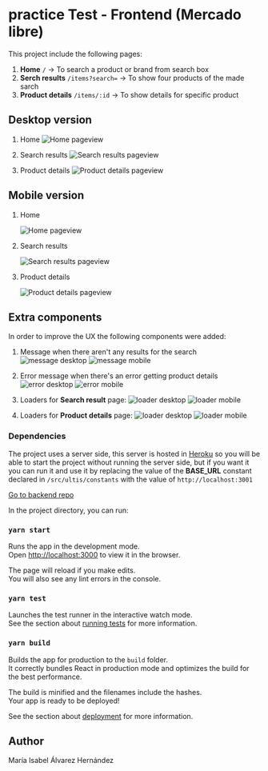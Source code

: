 # practice Test - Frontend (Mercado libre)

This project include the following pages:

1. **Home** `/` -> To search a product or brand from search box
2. **Serch results** `/items?search=` -> To show four products of the made sarch
3. **Product details** `/items/:id` -> To show details for specific product

## Desktop version

1. Home
   ![Home pageview](https://user-images.githubusercontent.com/38545126/184041830-31c81155-4a61-48c9-8767-9e320fa7214c.png)

2. Search results
   ![Search results pageview](https://user-images.githubusercontent.com/38545126/184041839-558970ec-ba28-48e4-80ff-201a94be8b63.png)

3. Product details
   ![Product details pageview](https://user-images.githubusercontent.com/38545126/184041843-621eb069-8bb1-48b8-b263-9304accdb717.png)

## Mobile version

1. Home

   ![Home pageview](https://user-images.githubusercontent.com/38545126/184041943-6341053f-6885-4f21-8831-adaa39113633.png)

2. Search results

   ![Search results pageview](https://user-images.githubusercontent.com/38545126/184041946-bcdf084b-6644-40b3-9b8b-e762289de32e.png)

3. Product details

   ![Product details pageview](https://user-images.githubusercontent.com/38545126/184041948-2f167bfb-c634-496e-a7c6-488f682aa2e7.png)

## Extra components

In order to improve the UX the following components were added:

1. Message when there aren't any results for the search
   ![message desktop](https://user-images.githubusercontent.com/38545126/184042462-73aa4a58-5d32-4a4e-86a4-8102dac0873a.png)
   ![message mobile](https://user-images.githubusercontent.com/38545126/184042457-4ed4da5c-b4ca-4eb4-8523-8ef5bf750833.png)

2. Error message when there's an error getting product details
   ![error desktop](https://user-images.githubusercontent.com/38545126/184042466-23447e3c-bbfb-4d1a-a7c0-d1692624e84a.png)
   ![error mobile](https://user-images.githubusercontent.com/38545126/184042470-83f675d2-2bba-4889-877d-78d1f50afac1.png)

3. Loaders for **Search result** page:
   ![loader desktop](https://user-images.githubusercontent.com/38545126/184042505-2414d104-0e03-4d2a-8121-72944559fac4.png)
   ![loader mobile](https://user-images.githubusercontent.com/38545126/184042508-00a3c406-ed6a-46fe-9968-a8f671d6f445.png)

4. Loaders for **Product details** page:
   ![loader desktop](https://user-images.githubusercontent.com/38545126/184042510-16a67292-d70c-413b-8581-e79934888d5e.png)
   ![loader mobile](https://user-images.githubusercontent.com/38545126/184042509-9f759c00-48cf-42d2-afcc-f4e934f979e6.png)

### Dependencies

The project uses a server side, this server is hosted in [Heroku](https://www.heroku.com/free) so you will be able to start the project without running the server side, but if you want it you can run it and use it by replacing the value of the **BASE_URL** constant declared in `/src/ultis/constants` with the value of `http://localhost:3001`

[Go to backend repo](https://github.com/MaryAlvarezH/ML-server)

In the project directory, you can run:

### `yarn start`

Runs the app in the development mode.\
Open [http://localhost:3000](http://localhost:3000) to view it in the browser.

The page will reload if you make edits.\
You will also see any lint errors in the console.

### `yarn test`

Launches the test runner in the interactive watch mode.\
See the section about [running tests](https://facebook.github.io/create-react-app/docs/running-tests) for more information.

### `yarn build`

Builds the app for production to the `build` folder.\
It correctly bundles React in production mode and optimizes the build for the best performance.

The build is minified and the filenames include the hashes.\
Your app is ready to be deployed!

See the section about [deployment](https://facebook.github.io/create-react-app/docs/deployment) for more information.

## Author

María Isabel Álvarez Hernández
